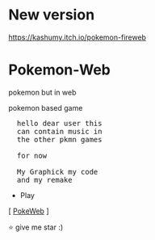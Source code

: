 # New version 

https://kashumy.itch.io/pokemon-fireweb 


# Pokemon-Web
pokemon but in web

pokemon based game

<pre>
  hello dear user this
  can contain music in 
  the other pkmn games

  for now

  My Graphick my code 
  and my remake
</pre>

- Play

[ [PokeWeb](https://kashumy.github.io/Pokemon-FireWeb/) ]

⭐ give me star :)



